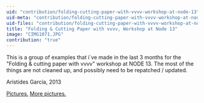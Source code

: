 ```yaml
---
uid: "contribution/folding-cutting-paper-with-vvvv-workshop-at-node-13"
uid-meta: "contribution/folding-cutting-paper-with-vvvv-workshop-at-node-13-meta"
uid-files: "contribution/folding-cutting-paper-with-vvvv-workshop-at-node-13-files"
title: "Folding & Cutting Paper with vvvv, Workshop at Node 13"
image: "CIMG1071.JPG"
contribution: "true"
---
```


This is a group of examples that i´ve made in the last 3 months for the "Folding & cutting paper with vvvv" workshop at NODE 13.
The most of the things are not cleaned up, and possibly need to be repatched / updated.

Arístides García, 2013

<a href="http://www.flickr.com/photos/node-forum/sets/72157632763352795/" target="_blank">Pictures.</a>
<a href="http://www.flickr.com/photos/videolasal/sets/72157632947681784/" target="_blank">More pictures.</a>